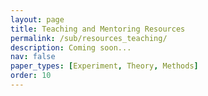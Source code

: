 ```yaml
---
layout: page
title: Teaching and Mentoring Resources
permalink: /sub/resources_teaching/
description: Coming soon...
nav: false
paper_types: [Experiment, Theory, Methods]
order: 10
---
```


